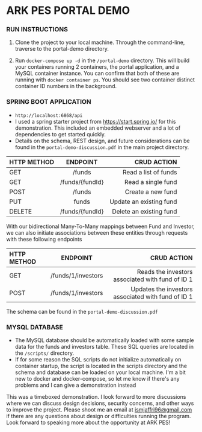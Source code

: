 # ARK PES PORTAL DEMO

### RUN INSTRUCTIONS

1. Clone the project to your local machine. Through the command-line, traverse to the portal-demo directory.

2. Run ```docker-compose up -d``` in the ```/portal-demo``` directory. This will build your containers running 2 containers, the portal application, and a MySQL container instance. You can confirm that both of these are running with ```docker container ps```. You should see two container distinct container ID numbers in the background.

### SPRING BOOT APPLICATION
- ```http://localhost:6868/api```
- I used a spring starter project from https://start.spring.io/ for this demonstration. This included an embedded webserver and a lot of dependencies to get started quickly.
- Details on the schema, REST design, and future considerations can be found in the ```portal-demo-discussion.pdf``` in the main project directory.

| HTTP METHOD      | ENDPOINT | CRUD ACTION      |
| :--------        |    :----:   |          ---: |
| GET      | /funds       | Read a list of funds   |
| GET   | /funds/{fundId}        | Read a single fund      |
| POST   | /funds        | Create a new fund      |
| PUT   | funds        | Update an existing fund      |
| DELETE   | /funds/{fundId}        | Delete an existing fund      |

With our bidirectional Many-To-Many mappings between Fund and Investor, we can also initiate associations between these entities through requests with these following endpoints

| HTTP METHOD      | ENDPOINT | CRUD ACTION      |
| :--------        |    :----:   |          ---: |
| GET      | /funds/1/investors      | Reads the investors associated with fund of ID 1|
| POST      | /funds/1/investors      | Updates the investors associated with fund of ID 1|

The schema can be found in the ```portal-demo-discussion.pdf```



### MYSQL DATABASE
- The MySQL database should be automatically loaded with some sample data for the funds and investors table. These SQL queries are located in the ```/scripts/``` directory.
- If for some reason the SQL scripts do not initialize automatically on container startup, the script is located in the scripts directory and the schema and database can be loaded on your local machine. I'm a bit new to docker and docker-compose, so let me know if there's any problems and I can give a demonstration instead

This was a timeboxed demonstration. I look forward to more discussions where we can discuss design decisions, security concerns, and other ways to improve the project. Please shoot me an email at ismjaffri96@gmail.com if there are any questions about design or difficulties running the program. Look forward to speaking more about the opportunity at ARK PES!
